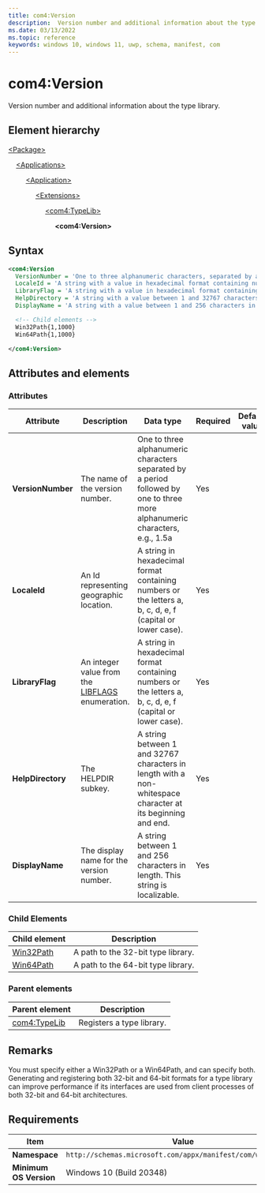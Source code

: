 ```yaml
---
title: com4:Version
description:  Version number and additional information about the type library. (com4:Version)
ms.date: 03/13/2022
ms.topic: reference
keywords: windows 10, windows 11, uwp, schema, manifest, com
---
```


# com4:Version

Version number and additional information about the type library.

## Element hierarchy

[\<Package\>](element-package.md)

&nbsp;&nbsp;&nbsp;&nbsp;[\<Applications\>](element-applications.md)

&nbsp;&nbsp;&nbsp;&nbsp; &nbsp;&nbsp;&nbsp;&nbsp;[\<Application\>](element-application.md)

&nbsp;&nbsp;&nbsp;&nbsp; &nbsp;&nbsp;&nbsp;&nbsp; &nbsp;&nbsp;&nbsp;&nbsp;[\<Extensions\>](element-1-extensions.md)

&nbsp;&nbsp;&nbsp;&nbsp; &nbsp;&nbsp;&nbsp;&nbsp; &nbsp;&nbsp;&nbsp;&nbsp; &nbsp;&nbsp;&nbsp;&nbsp;[\<com4:TypeLib\>](element-com4-typelib.md)

&nbsp;&nbsp;&nbsp;&nbsp; &nbsp;&nbsp;&nbsp;&nbsp; &nbsp;&nbsp;&nbsp;&nbsp; &nbsp;&nbsp;&nbsp;&nbsp; &nbsp;&nbsp;&nbsp;&nbsp;**\<com4:Version\>**

## Syntax

```xml
<com4:Version
  VersionNumber = 'One to three alphanumeric characters, separated by a period, followed by one to three more alphanumeric characters (for example, 1.5a).'
  LocaleId = 'A string with a value in hexadecimal format containing numbers or the letters a, b, c, d, e, or f (capital or lower case).'.
  LibraryFlag = 'A string with a value in hexadecimal format containing numbers or the letters a, b, c, d, e, or f (capital or lower case).'
  HelpDirectory = 'A string with a value between 1 and 32767 characters in length with a non-whitespace character at its beginning and end.'
  DisplayName = 'A string with a value between 1 and 256 characters in length. This string is localizable.' >

  <!-- Child elements -->
  Win32Path{1,1000}
  Win64Path{1,1000}

</com4:Version>
```

## Attributes and elements

### Attributes

| Attribute | Description | Data type | Required | Default value |
|-|-|-|-|-|
| **VersionNumber** | The name of the version number. | One to three alphanumeric characters separated by a period followed by one to three more alphanumeric characters, e.g., 1.5a| Yes |  |
| **LocaleId** | An Id representing geographic location. | A string in hexadecimal format containing numbers or the letters a, b, c, d, e, f (capital or lower case).| Yes |  |
| **LibraryFlag** | An integer value from the [LIBFLAGS](/windows/win32/api/oaidl/ne-oaidl-libflags) enumeration. | A string in hexadecimal format containing numbers or the letters a, b, c, d, e, f (capital or lower case).| Yes |  |
| **HelpDirectory** | The HELPDIR subkey. | A string between 1 and 32767 characters in length with a non-whitespace character at its beginning and end.| Yes |  |
| **DisplayName** | The display name for the version number. | A string between 1 and 256 characters in length. This string is localizable.| Yes |  |

### Child Elements

| Child element | Description |
|-|-|
| [Win32Path](element-com4-win32path.md) | A path to the 32-bit type library. |
| [Win64Path](element-com4-win64path.md) | A path to the 64-bit type library. |

### Parent elements

| Parent element | Description |
|-|-|
| [com4:TypeLib](element-com4-typelib.md) | Registers a type library. |

## Remarks

You must specify either a Win32Path or a Win64Path, and can specify both. Generating and registering both 32-bit and 64-bit formats for a type library can improve performance if its interfaces are used from client processes of both 32-bit and 64-bit architectures.

## Requirements

| Item | Value |
|--|--|
| **Namespace** | `http://schemas.microsoft.com/appx/manifest/com/windows10/4` |
| **Minimum OS Version** | Windows 10 (Build 20348) |
